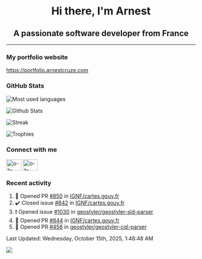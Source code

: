 <h1 align="center">Hi there, I'm Arnest</h1>
<h2 align="center">A passionate software developer from France</h2>

---

### My portfolio website

https://portfolio.arnestcruze.com

### GitHub Stats

![Most used languages](https://github-readme-stats.vercel.app/api/top-langs/?username=ocruze&langs_count=10&layout=compact&hide=tsql)

![Github Stats](https://github-readme-stats.vercel.app/api?username=ocruze&count_private=true&show_icons=true&title_color=fff&text_color=fff&bg_color=30,36d1dc,904e95)

![Streak](https://github-readme-streak-stats.herokuapp.com/?user=ocruze&)

![Trophies](https://github-profile-trophy.vercel.app/?username=ocruze)

### Connect with me

<p align="left">
  <a href="mailto:o.cruze@live.com" target="blank"><img align="center" src="https://upload.wikimedia.org/wikipedia/commons/d/df/Microsoft_Office_Outlook_%282018%E2%80%93present%29.svg" alt="o-a-cruze" height="30" width="40" /></a>
  <a href="https://linkedin.com/in/o-a-cruze" target="blank"><img align="center" src="https://raw.githubusercontent.com/rahuldkjain/github-profile-readme-generator/master/src/images/icons/Social/linked-in-alt.svg" alt="o-a-cruze" height="30" width="40" /></a>
</p>

### Recent activity

<!--RECENT_ACTIVITY:start-->
1. 💪 Opened PR [#850](undefined) in [IGNF/cartes.gouv.fr](https://github.com/IGNF/cartes.gouv.fr)
2. ✔️ Closed issue [#842](https://github.com/IGNF/cartes.gouv.fr/issues/842) in [IGNF/cartes.gouv.fr](https://github.com/IGNF/cartes.gouv.fr)
3. ❗️ Opened issue [#1030](https://github.com/geostyler/geostyler-sld-parser/issues/1030) in [geostyler/geostyler-sld-parser](https://github.com/geostyler/geostyler-sld-parser)
4. 💪 Opened PR [#844](undefined) in [IGNF/cartes.gouv.fr](https://github.com/IGNF/cartes.gouv.fr)
5. 💪 Opened PR [#456](undefined) in [geostyler/geostyler-cql-parser](https://github.com/geostyler/geostyler-cql-parser)
<!--RECENT_ACTIVITY:end-->

<!--RECENT_ACTIVITY:last_update-->
Last Updated: Wednesday, October 15th, 2025, 1:48:48 AM
<!--RECENT_ACTIVITY:last_update_end-->

[![](https://visitcount.itsvg.in/api?id=ocruze&label=Profile%20Views&pretty=false)](https://visitcount.itsvg.in)
